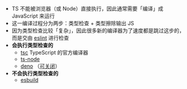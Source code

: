 - TS 不能被浏览器（或 Node）直接执行，因此通常需要「编译」成 JavaScript 来运行
- 这一编译过程分为两步：类型检查 + 类型擦除输出 JS
- 因为类型检查比较「复杂」，因此很多新的编译器为了速度都是跳过这步的，而是交由 [eslint](https://typescript-eslint.io/) 进行检查
- **会执行类型检查的**
	- [tsc](https://github.com/microsoft/TypeScript) TypeScript 的官方编译器
	- [ts-node](https://www.npmjs.com/package/ts-node)
	- [deno](https://deno.land/) （[可关闭](https://deno.land/manual@v1.4.1/getting_started/typescript#--no-check-option)）
- **不会执行类型检查的**
	- [esbuild](https://esbuild.github.io/)